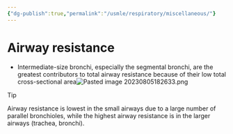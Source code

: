 ```yaml
---
{"dg-publish":true,"permalink":"/usmle/respiratory/miscellaneous/"}
---
```


# Airway resistance
- Intermediate-size bronchi, especially the segmental bronchi, are the greatest contributors to total airway resistance because of their low total cross-sectional area![Pasted image 20230805182633.png](/img/user/appendix/Pasted%20image%2020230805182633.png)
>[!tip] 
>Airway resistance is lowest in the small airways due to a large number of parallel bronchioles, while the highest airway resistance is in the larger airways (trachea, bronchi).

